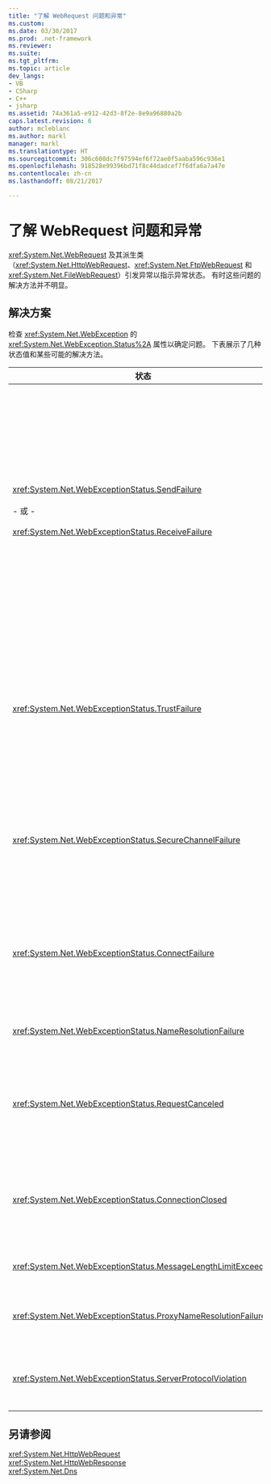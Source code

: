 ```yaml
---
title: "了解 WebRequest 问题和异常"
ms.custom: 
ms.date: 03/30/2017
ms.prod: .net-framework
ms.reviewer: 
ms.suite: 
ms.tgt_pltfrm: 
ms.topic: article
dev_langs:
- VB
- CSharp
- C++
- jsharp
ms.assetid: 74a361a5-e912-42d3-8f2e-8e9a96880a2b
caps.latest.revision: 6
author: mcleblanc
ms.author: markl
manager: markl
ms.translationtype: HT
ms.sourcegitcommit: 306c608dc7f97594ef6f72ae0f5aaba596c936e1
ms.openlocfilehash: 918528e99396bd71f8c44dadcef7f6dfa6a7a47e
ms.contentlocale: zh-cn
ms.lasthandoff: 08/21/2017

---
```

# <a name="understanding-webrequest-problems-and-exceptions"></a>了解 WebRequest 问题和异常
<xref:System.Net.WebRequest> 及其派生类（<xref:System.Net.HttpWebRequest>、<xref:System.Net.FtpWebRequest> 和 <xref:System.Net.FileWebRequest>）引发异常以指示异常状态。 有时这些问题的解决方法并不明显。  
  
## <a name="solutions"></a>解决方案  
 检查 <xref:System.Net.WebException> 的 <xref:System.Net.WebException.Status%2A> 属性以确定问题。 下表展示了几种状态值和某些可能的解决方法。  
  
|状态|详细信息|解决方案|  
|------------|-------------|--------------|  
|<xref:System.Net.WebExceptionStatus.SendFailure><br /><br /> - 或 -<br /><br /> <xref:System.Net.WebExceptionStatus.ReceiveFailure>|基础套接字有问题。 可能已重置连接。|重新连接并重新发送该请求。<br /><br /> 确保安装了最新服务包。<br /><br /> 增大 <xref:System.Net.ServicePointManager.MaxServicePointIdleTime%2A?displayProperty=fullName> 属性的值。<br /><br /> 将 <xref:System.Net.HttpWebRequest.KeepAlive%2A?displayProperty=fullName> 设置为 `false`。<br /><br /> 增加与 <xref:System.Net.ServicePointManager.DefaultConnectionLimit%2A> 属性的最大连接数。<br /><br /> 检查代理配置。<br /><br /> 如果使用 SSL，请确保服务器进程有权访问证书存储。<br /><br /> 如果发送大量数据，请将 <xref:System.Net.HttpWebRequest.AllowWriteStreamBuffering%2A> 设置为 `false`。|  
|<xref:System.Net.WebExceptionStatus.TrustFailure>|无法验证服务器证书。|尝试使用 Internet Explorer 打开 URI。 解决 IE 显示的任何安全警报。 如果无法解决安全警报，则可创建一个证书策略类，该类执行返回 `true` 的 <xref:System.Net.ICertificatePolicy>，并将其传递给 <xref:System.Net.ServicePointManager.CertificatePolicy%2A>。<br /><br /> 请参阅 [http://support.microsoft.com/?id=823177](http://go.microsoft.com/fwlink/?LinkID=179653)。<br /><br /> 确保已将签署服务器证书的证书颁发机构的证书添加到 Internet Explorer 的“受信任的证书颁发机构”列表。<br /><br /> 确保 URL 中的主机名与服务器证书上的公用名称相匹配。|  
|<xref:System.Net.WebExceptionStatus.SecureChannelFailure>|SSL 事务中出现错误，或有证书问题。|.NET Framework 1.1 版仅支持 SSL 3.0 版。 如果服务器仅使用 TLS 1.0 版或 SSL 2.0 版，则会引发异常。 升级到 .NET Framework 2.0 版，并设置 <xref:System.Net.ServicePointManager.SecurityProtocol%2A> 以匹配服务器。<br /><br /> 客户端证书由服务器不信任的证书颁发机构 (CA) 签署。 在服务器上安装 CA 证书。 请参阅 [http://support.microsoft.com/?id=332077](http://go.microsoft.com/fwlink/?LinkID=179654)。<br /><br /> 确保已安装最新服务包。|  
|<xref:System.Net.WebExceptionStatus.ConnectFailure>|连接失败。|防火墙或代理正在阻止连接。 修改防火墙或代理以允许连接。<br /><br /> 通过调用 <xref:System.Net.WebProxy> 构造函数 (WebServiceProxyClass.Proxy = new WebProxy ([http://server:80](http://server/), true)) 在客户端应用程序中明确指定 <xref:System.Net.WebProxy>。<br /><br /> 运行 Filemon 或 Regmon 以确保工作进程标识具有访问 WSPWSP.dll、HKLM\System\CurrentControlSet\Services\DnsCache 或 HKLM\System\CurrentControlSet\Services\WinSock2 的必要权限。|  
|<xref:System.Net.WebExceptionStatus.NameResolutionFailure>|域名服务无法解析主机名。|正确配置代理。 请参阅 [http://support.microsoft.com/?id=318140](http://go.microsoft.com/fwlink/?LinkID=179655)。<br /><br /> 确保任何已安装的防病毒软件或防火墙未阻止连接。|  
|<xref:System.Net.WebExceptionStatus.RequestCanceled>|已调用 <xref:System.Net.WebRequest.Abort%2A>，或出现错误。|此问题可能是由于客户端或服务器上负载过大引起的。 请减小负载。<br /><br /> 增大 <xref:System.Net.ServicePointManager.DefaultConnectionLimit%2A> 设置。<br /><br /> 请参阅 [http://support.microsoft.com/?id=821268](http://go.microsoft.com/fwlink/?LinkID=179656) 修改 Web 服务性能设置。|  
|<xref:System.Net.WebExceptionStatus.ConnectionClosed>|应用程序尝试写入已关闭的套接字。|客户端或服务器重载。 请减小负载。<br /><br /> 增大 <xref:System.Net.ServicePointManager.DefaultConnectionLimit%2A> 设置。<br /><br /> 请参阅 [http://support.microsoft.com/?id=821268](http://go.microsoft.com/fwlink/?LinkID=179656) 修改 Web 服务性能设置。|  
|<xref:System.Net.WebExceptionStatus.MessageLengthLimitExceeded>|已超出对消息长度设置的限制 (<xref:System.Net.HttpWebRequest.MaximumResponseHeadersLength%2A>)。|增大 <xref:System.Net.HttpWebRequest.MaximumResponseHeadersLength%2A> 属性的值。|  
|<xref:System.Net.WebExceptionStatus.ProxyNameResolutionFailure>|域名服务无法解析代理主机名。|正确配置代理。 请参阅 [http://support.microsoft.com/?id=318140](http://go.microsoft.com/fwlink/?LinkID=179655)。<br /><br /> 将 <xref:System.Net.HttpWebRequest.Proxy%2A> 属性设置为 `null`，强制 <xref:System.Net.HttpWebRequest> 不使用任何代理。|  
|<xref:System.Net.WebExceptionStatus.ServerProtocolViolation>|来自服务器的响应不是有效的 HTTP 响应。 .NET Framework 检测到服务器响应不符合 HTTP 1.1 RFC 时，会出现此问题。 如果响应包含错误标头或标头分隔符时，可能会出现此问题。RFC 2616 定义 HTTP 1.1 和来自服务器响应的有效格式。 有关详细信息，请参阅 [http://www.ietf.org](http://go.microsoft.com/fwlink/?LinkID=147388)。|获取事务网络跟踪并检查响应中的标头。<br /><br /> 如果应用程序需要服务器响应，而无需解析（这可能是一个安全问题），请在配置文件中将 `useUnsafeHeaderParsing` 设置为 `true`。 请参阅 [\<httpWebRequest> 元素（网络设置）](../../../docs/framework/configure-apps/file-schema/network/httpwebrequest-element-network-settings.md)。|  
  
## <a name="see-also"></a>另请参阅  
 <xref:System.Net.HttpWebRequest>   
 <xref:System.Net.HttpWebResponse>   
 <xref:System.Net.Dns>

